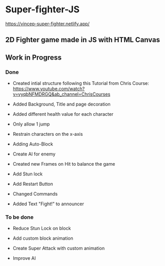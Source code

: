 # Super-fighter-JS

https://vincep-super-fighter.netlify.app/

## 2D Fighter game made in JS with HTML Canvas

## Work in Progress

### Done 

- Created intial structure following this Tutorial from Chris Course:
https://www.youtube.com/watch?v=vyqbNFMDRGQ&ab_channel=ChrisCourses 

- Added Background, Title and page decoration

- Added different health value for each character

- Only allow 1 jump

- Restrain characters on the x-axis

- Adding Auto-Block

- Create AI for enemy

- Created new Frames on Hit to balance the game

- Add Stun lock

- Add Restart Button

- Changed Commands

- Added Text "Fight!" to announcer


### To be done

- Reduce Stun Lock on block

- Add custom block animation

- Create Super Attack with custom animation

- Improve AI











